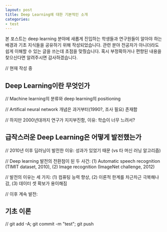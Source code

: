 ```yaml
---
layout: post
title: Deep Learning에 대한 기본적인 소개
categories:
- test
---
```


본 포스트는 deep learning 분야에 새롭게 진입하는 학생들과 연구원들이 알아야 하는 배경과 기초 지식들을 공유하기 위해 작성되었습니다. 관련 분야 전공자가 아니더라도 쉽게 이해할 수 있는 글을 쓰는데 초점을 맞췄습니다. 혹시 부정확하거나 편향된 내용을 찾으신다면 알려주시면 감사하겠습니다.

// 현재 작성 중

## Deep Learning이란 무엇인가

// Machine learning의 분류와 deep learning의 positioning

// Artifical neural network 개념은 과거부터(1990?, 조사 필요) 존재함

// 하지만 2000년대까지 연구가 지지부진함, 이유: 학습이 너무 느려서?

## 급작스러운 Deep Learning은 어떻게 발전했는가

// 2010년 이후 딥러닝이 발전한 이유: 성과가 있었기 때문 (vs 타 머신 러닝 알고리즘)

// Deep learning 발전의 전환점이 된 두 사건: (1) Automatic speech recognition (TIMIT dataset, 2010), (2) Image recognition (ImageNet challenge, 2012)

// 발전의 이유는 세 가지: (1) 컴퓨팅 능력 향상, (2) 이론적 한계를 차근차근 극복해나감, (3) 데이터 셋 확보가 용이해짐

// 이후 계속 발전:

## 기초 이론



// git add -A; git commit -m "test"; git push
